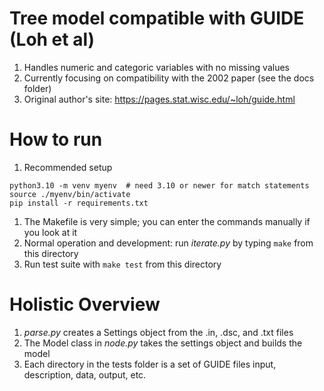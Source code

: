 # Tree model compatible with GUIDE (Loh et al)
1. Handles numeric and categoric variables with no missing values
1. Currently focusing on compatibility with the 2002 paper (see the docs folder)
1. Original author's site: https://pages.stat.wisc.edu/~loh/guide.html 

# How to run
1. Recommended setup 
 ```
 python3.10 -m venv myenv  # need 3.10 or newer for match statements
 source ./myenv/bin/activate 
 pip install -r requirements.txt
 ```
1. The Makefile is very simple; you can enter the commands manually if you look at it 
1. Normal operation and development: run *iterate.py* by typing `make` from this directory
1. Run test suite with `make test` from this directory

# Holistic Overview
1. *parse.py* creates a Settings object from the .in, .dsc, and .txt files
1. The Model class in *node.py* takes the settings object and builds the model
1. Each directory in the tests folder is a set of GUIDE files input, description, data, output, etc.

